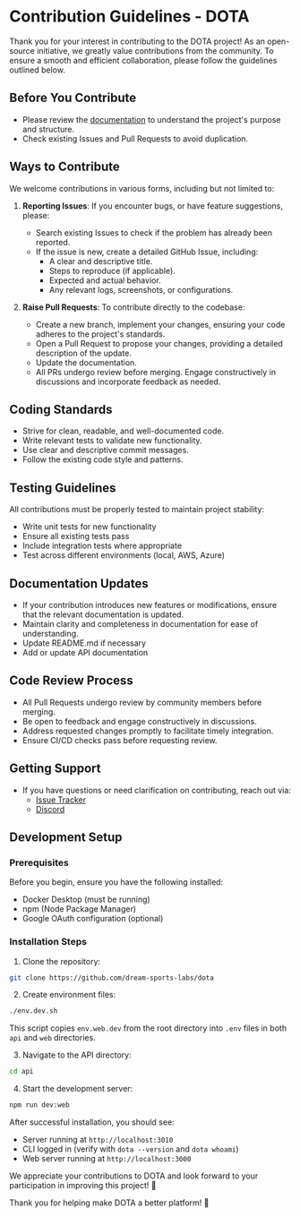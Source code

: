 # Contribution Guidelines - DOTA

Thank you for your interest in contributing to the DOTA project! As an open-source initiative, we greatly value contributions from the community. To ensure a smooth and efficient collaboration, please follow the guidelines outlined below.

## Before You Contribute

- Please review the [documentation](https://dota.dreamsportslabs.com/) to understand the project's purpose and structure.
- Check existing Issues and Pull Requests to avoid duplication.

## Ways to Contribute

We welcome contributions in various forms, including but not limited to:

1. **Reporting Issues**: If you encounter bugs, or have feature suggestions, please:
   - Search existing Issues to check if the problem has already been reported.
   - If the issue is new, create a detailed GitHub Issue, including:
     - A clear and descriptive title.
     - Steps to reproduce (if applicable).
     - Expected and actual behavior.
     - Any relevant logs, screenshots, or configurations.

2. **Raise Pull Requests**: To contribute directly to the codebase:
   - Create a new branch, implement your changes, ensuring your code adheres to the project's standards.
   - Open a Pull Request to propose your changes, providing a detailed description of the update.
   - Update the documentation.
   - All PRs undergo review before merging. Engage constructively in discussions and incorporate feedback as needed.

## Coding Standards

- Strive for clean, readable, and well-documented code.
- Write relevant tests to validate new functionality.
- Use clear and descriptive commit messages.
- Follow the existing code style and patterns.

## Testing Guidelines

All contributions must be properly tested to maintain project stability:
- Write unit tests for new functionality
- Ensure all existing tests pass
- Include integration tests where appropriate
- Test across different environments (local, AWS, Azure)

## Documentation Updates

- If your contribution introduces new features or modifications, ensure that the relevant documentation is updated.
- Maintain clarity and completeness in documentation for ease of understanding.
- Update README.md if necessary
- Add or update API documentation

## Code Review Process

- All Pull Requests undergo review by community members before merging.
- Be open to feedback and engage constructively in discussions.
- Address requested changes promptly to facilitate timely integration.
- Ensure CI/CD checks pass before requesting review.

## Getting Support

- If you have questions or need clarification on contributing, reach out via:
  - [Issue Tracker](https://github.com/dream-sports-labs/dota/issues)
  - [Discord](https://discord.gg/tUpDV8EaDM)
## Development Setup

### Prerequisites

Before you begin, ensure you have the following installed:
- Docker Desktop (must be running)
- npm (Node Package Manager)
- Google OAuth configuration (optional)

### Installation Steps

1. Clone the repository:
```bash
git clone https://github.com/dream-sports-labs/dota
```

2. Create environment files:
```bash
./env.dev.sh
```
This script copies `env.web.dev` from the root directory into `.env` files in both `api` and `web` directories.

3. Navigate to the API directory:
```bash
cd api
```

4. Start the development server:
```bash
npm run dev:web
```

After successful installation, you should see:
- Server running at `http://localhost:3010`
- CLI logged in (verify with `dota --version` and `dota whoami`)
- Web server running at `http://localhost:3000`

We appreciate your contributions to DOTA and look forward to your participation in improving this project! 🚀

Thank you for helping make DOTA a better platform! 🎉 